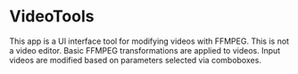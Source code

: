 # VideoTools

This app is a UI interface tool for modifying videos with FFMPEG.
This is not a video editor.
Basic FFMPEG transformations are applied to videos.
Input videos are modified based on parameters selected via comboboxes.
